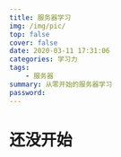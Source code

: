 ```yaml
---
title: 服务器学习
img: /img/pic/
top: false
cover: false
date: 2020-03-11 17:31:06
categories: 学习力
tags:
    - 服务器
summary: 从零开始的服务器学习
password:
---
```


# 还没开始